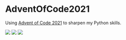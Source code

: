 # AdventOfCode2021
Using [Advent of Code 2021](https://adventofcode.com/2021) to sharpen my Python skills.

![](https://img.shields.io/badge/day%20📅-9-blue) 
![](https://img.shields.io/badge/stars%20⭐-8-yellow)
![](https://img.shields.io/badge/days%20completed-4-red)